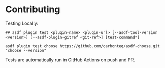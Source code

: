 # Contributing

Testing Locally:

```shell
## asdf plugin test <plugin-name> <plugin-url> [--asdf-tool-version <version>] [--asdf-plugin-gitref <git-ref>] [test-command*]

asdf plugin test choose https://github.com/carbonteq/asdf-choose.git "choose --version"
```

Tests are automatically run in GitHub Actions on push and PR.
